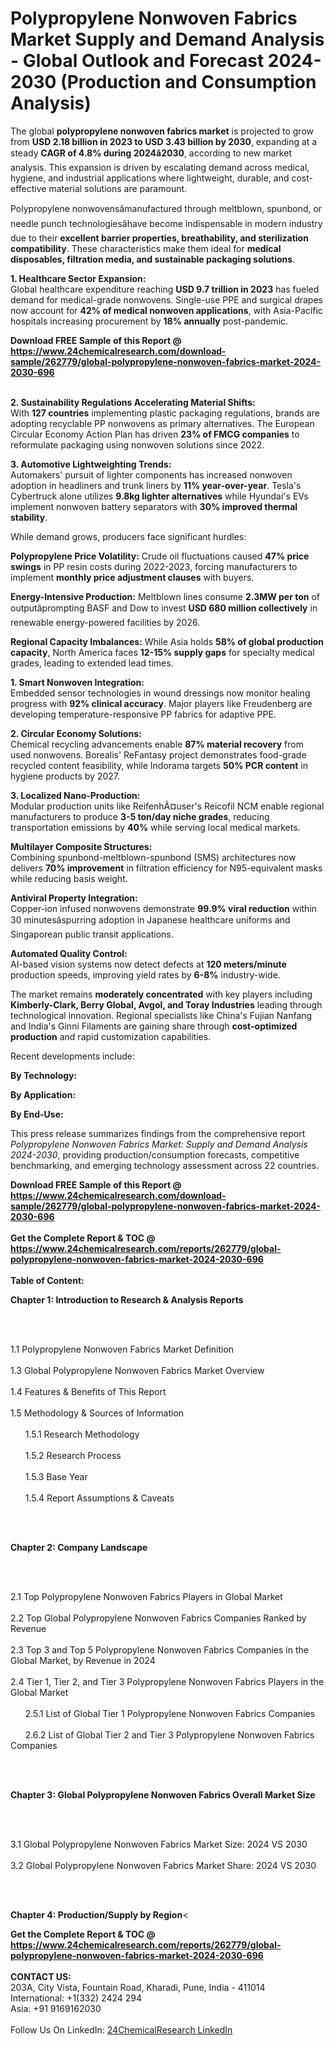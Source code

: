 <h1>Polypropylene Nonwoven Fabrics Market Supply and Demand Analysis - Global Outlook and Forecast 2024-2030 (Production and Consumption Analysis)</h1><p>The global <strong>polypropylene nonwoven fabrics market</strong> is projected to grow from <strong>USD 2.18 billion in 2023 to USD 3.43 billion by 2030</strong>, expanding at a steady <strong>CAGR of 4.8% during 2024â2030</strong>, according to new market analysis. This expansion is driven by escalating demand across medical, hygiene, and industrial applications where lightweight, durable, and cost-effective material solutions are paramount.</p><p>Polypropylene nonwovensâmanufactured through meltblown, spunbond, or needle punch technologiesâhave become indispensable in modern industry due to their <strong>excellent barrier properties, breathability, and sterilization compatibility</strong>. These characteristics make them ideal for <strong>medical disposables, filtration media, and sustainable packaging solutions</strong>.</p><p><strong>1. Healthcare Sector Expansion:</strong><br>
Global healthcare expenditure reaching <strong>USD 9.7 trillion in 2023</strong> has fueled demand for medical-grade nonwovens. Single-use PPE and surgical drapes now account for <strong>42% of medical nonwoven applications</strong>, with Asia-Pacific hospitals increasing procurement by <strong>18% annually</strong> post-pandemic.</p><div><b>Download FREE Sample of this Report @ 
            <a href="https://www.24chemicalresearch.com/download-sample/262779/global-polypropylene-nonwoven-fabrics-market-2024-2030-696">
            https://www.24chemicalresearch.com/download-sample/262779/global-polypropylene-nonwoven-fabrics-market-2024-2030-696</a></b></div><br><p><strong>2. Sustainability Regulations Accelerating Material Shifts:</strong><br>
With <strong>127 countries</strong> implementing plastic packaging regulations, brands are adopting recyclable PP nonwovens as primary alternatives. The European Circular Economy Action Plan has driven <strong>23% of FMCG companies</strong> to reformulate packaging using nonwoven solutions since 2022.</p><p><strong>3. Automotive Lightweighting Trends:</strong><br>
Automakers' pursuit of lighter components has increased nonwoven adoption in headliners and trunk liners by <strong>11% year-over-year</strong>. Tesla's Cybertruck alone utilizes <strong>9.8kg lighter alternatives</strong> while Hyundai's EVs implement nonwoven battery separators with <strong>30% improved thermal stability</strong>.</p><p>While demand grows, producers face significant hurdles:</p><p><strong>Polypropylene Price Volatility:</strong> Crude oil fluctuations caused <strong>47% price swings</strong> in PP resin costs during 2022-2023, forcing manufacturers to implement <strong>monthly price adjustment clauses</strong> with buyers.</p><p><strong>Energy-Intensive Production:</strong> Meltblown lines consume <strong>2.3MW per ton</strong> of outputâprompting BASF and Dow to invest <strong>USD 680 million collectively</strong> in renewable energy-powered facilities by 2026.</p><p><strong>Regional Capacity Imbalances:</strong> While Asia holds <strong>58% of global production capacity</strong>, North America faces <strong>12-15% supply gaps</strong> for specialty medical grades, leading to extended lead times.</p><p><strong>1. Smart Nonwoven Integration:</strong><br>
Embedded sensor technologies in wound dressings now monitor healing progress with <strong>92% clinical accuracy</strong>. Major players like Freudenberg are developing temperature-responsive PP fabrics for adaptive PPE.</p><p><strong>2. Circular Economy Solutions:</strong><br>
Chemical recycling advancements enable <strong>87% material recovery</strong> from used nonwovens. Borealis' ReFantasy project demonstrates food-grade recycled content feasibility, while Indorama targets <strong>50% PCR content</strong> in hygiene products by 2027.</p><p><strong>3. Localized Nano-Production:</strong><br>
Modular production units like ReifenhÃ¤user's Reicofil NCM enable regional manufacturers to produce <strong>3-5 ton/day niche grades</strong>, reducing transportation emissions by <strong>40%</strong> while serving local medical markets.</p><p><strong>Multilayer Composite Structures:</strong><br>
	Combining spunbond-meltblown-spunbond (SMS) architectures now delivers <strong>70% improvement</strong> in filtration efficiency for N95-equivalent masks while reducing basis weight.</p><p><strong>Antiviral Property Integration:</strong><br>
	Copper-ion infused nonwovens demonstrate <strong>99.9% viral reduction</strong> within 30 minutesâspurring adoption in Japanese healthcare uniforms and Singaporean public transit applications.</p><p><strong>Automated Quality Control:</strong><br>
	AI-based vision systems now detect defects at <strong>120 meters/minute</strong> production speeds, improving yield rates by <strong>6-8%</strong> industry-wide.</p><p>The market remains <strong>moderately concentrated</strong> with key players including <strong>Kimberly-Clark, Berry Global, Avgol, and Toray Industries</strong> leading through technological innovation. Regional specialists like China's Fujian Nanfang and India's Ginni Filaments are gaining share through <strong>cost-optimized production</strong> and rapid customization capabilities.</p><p>Recent developments include:</p><p><strong>By Technology:</strong></p><p><strong>By Application:</strong></p><p><strong>By End-Use:</strong></p><p>This press release summarizes findings from the comprehensive report <em>Polypropylene Nonwoven Fabrics Market: Supply and Demand Analysis 2024-2030</em>, providing production/consumption forecasts, competitive benchmarking, and emerging technology assessment across 22 countries.</p><div><b>Download FREE Sample of this Report @ 
            <a href="https://www.24chemicalresearch.com/download-sample/262779/global-polypropylene-nonwoven-fabrics-market-2024-2030-696">
            https://www.24chemicalresearch.com/download-sample/262779/global-polypropylene-nonwoven-fabrics-market-2024-2030-696</a></b></div><br><div><b>Get the Complete Report & TOC @ 
            <a href="https://www.24chemicalresearch.com/reports/262779/global-polypropylene-nonwoven-fabrics-market-2024-2030-696">
            https://www.24chemicalresearch.com/reports/262779/global-polypropylene-nonwoven-fabrics-market-2024-2030-696</a></b></div><br>
            <b>Table of Content:</b><p><p><strong>Chapter 1: Introduction to Research &amp; Analysis Reports</strong></p><br />
<br />
<p>1.1 Polypropylene Nonwoven Fabrics Market Definition<br /><br />
1.3 Global Polypropylene Nonwoven Fabrics Market Overview<br /><br />
1.4 Features &amp; Benefits of This Report<br /><br />
1.5 Methodology &amp; Sources of Information<br /><br />
&nbsp;&nbsp;&nbsp;&nbsp;&nbsp; 1.5.1 Research Methodology<br /><br />
&nbsp;&nbsp;&nbsp;&nbsp;&nbsp; 1.5.2 Research Process<br /><br />
&nbsp;&nbsp;&nbsp;&nbsp;&nbsp; 1.5.3 Base Year<br /><br />
&nbsp;&nbsp;&nbsp;&nbsp;&nbsp; 1.5.4 Report Assumptions &amp; Caveats</p><br />
<br />
<p><strong>Chapter 2: Company Landscape</strong></p><br />
<br />
<p>2.1 Top Polypropylene Nonwoven Fabrics Players in Global Market<br /><br />
2.2 Top Global Polypropylene Nonwoven Fabrics Companies Ranked by Revenue<br /><br />
2.3 Top 3 and Top 5 Polypropylene Nonwoven Fabrics Companies in the Global Market, by Revenue in 2024<br /><br />
2.4 Tier 1, Tier 2, and Tier 3 Polypropylene Nonwoven Fabrics Players in the Global Market<br /><br />
&nbsp;&nbsp;&nbsp;&nbsp;&nbsp; 2.5.1 List of Global Tier 1 Polypropylene Nonwoven Fabrics Companies<br /><br />
&nbsp;&nbsp;&nbsp;&nbsp;&nbsp; 2.6.2 List of Global Tier 2 and Tier 3 Polypropylene Nonwoven Fabrics Companies</p><br />
<br />
<p><strong>Chapter 3: Global Polypropylene Nonwoven Fabrics Overall Market Size</strong></p><br />
<br />
<p>3.1 Global Polypropylene Nonwoven Fabrics Market Size: 2024 VS 2030<br /><br />
3.2 Global Polypropylene Nonwoven Fabrics Market Share: 2024 VS 2030</p><br />
<br />
<p><strong>Chapter 4: Production/Supply by Region</strong><</p><div><b>Get the Complete Report & TOC @ 
            <a href="https://www.24chemicalresearch.com/reports/262779/global-polypropylene-nonwoven-fabrics-market-2024-2030-696">
            https://www.24chemicalresearch.com/reports/262779/global-polypropylene-nonwoven-fabrics-market-2024-2030-696</a></b></div><br><b>CONTACT US:</b><br>
            203A, City Vista, Fountain Road, Kharadi, Pune, India - 411014<br>
            International: +1(332) 2424 294<br>
            Asia: +91 9169162030 <br><br>
            Follow Us On LinkedIn: <a href="https://www.linkedin.com/company/24chemicalresearch/">24ChemicalResearch LinkedIn</a>